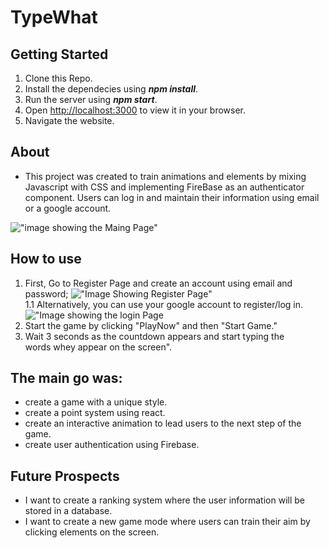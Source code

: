 # TypeWhat

## Getting Started

1. Clone this Repo.
2. Install the dependecies using **_npm install_**.
3. Run the server using **_npm start_**.
4. Open [http://localhost:3000](http://localhost:3000) to view it in your browser.
5. Navigate the website.

## About

- This project was created to train animations and elements by mixing Javascript with CSS and implementing FireBase as an authenticator component. Users can log in and maintain their information using email or a google account.

!["image showing the Maing Page"](https://github.com/JohnBorges52/GuessWhat/blob/master/guesswhat-front/public/typeWhat.jpg)


## How to use

1. First, Go to Register Page and create an account using email and password;
!["Image Showing Register Page"](https://github.com/JohnBorges52/GuessWhat/blob/master/guesswhat-front/public/typeWhatRegisterPage.jpg)<br/>
1.1 Alternatively, you can use your google account to register/log in.
!["Image showing the login Page](https://github.com/JohnBorges52/GuessWhat/blob/master/guesswhat-front/public/typeWhatLoginPage.jpg)<br />
2. Start the game by clicking "PlayNow" and then "Start Game."
3. Wait 3 seconds as the countdown appears and start typing the words whey appear on the screen".


## The main go was:

- create a game with a unique style.
- create a point system using react.
- create an interactive animation to lead users to the next step of the game.
- create user authentication using Firebase.

## Future Prospects

- I want to create a ranking system where the user information will be stored in a database.
- I want to create a new game mode where users can train their aim by clicking elements on the screen.
